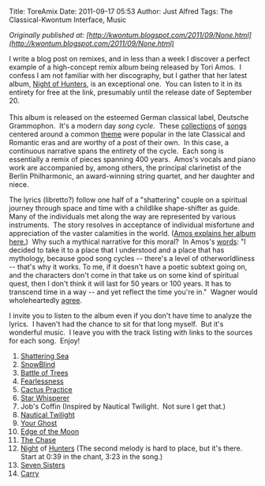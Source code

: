Title: ToreAmix
Date: 2011-09-17 05:53
Author: Just Alfred
Tags: The Classical-Kwontum Interface, Music

*Originally published at: [http://kwontum.blogspot.com/2011/09/None.html](http://kwontum.blogspot.com/2011/09/None.html)*

I write a blog post on remixes, and in less than a week I discover a
perfect example of a high-concept remix album being released by Tori
Amos.  I confess I am not familiar with her discography, but I gather
that her latest album, [Night of
Hunters](http://www.npr.org/2011/09/11/140261371/first-listen-tori-amos-night-of-hunters),
is an exceptional one.  You can listen to it in its entirety for free at
the link, presumably until the release date of September 20.  
<a name="more"></a>  
This album is released on the esteemed German classical label, Deutsche
Grammophon.  It's a modern day *song cycle*.  These
[collections](http://en.wikipedia.org/wiki/Winterreise) of
[songs](http://en.wikipedia.org/wiki/An_die_ferne_Geliebte) centered
around a common [theme](http://en.wikipedia.org/wiki/Schwanengesang)
were popular in the late Classical and Romantic eras and are worthy of a
post of their own.  In this case, a continuous narrative spans the
entirety of the cycle.  Each song is essentially a remix of pieces
spanning 400 years.  Amos's vocals and piano work are accompanied by,
among others, the principal clarinetist of the Berlin Philharmonic, an
award-winning string quartet, and her daughter and niece.  
  
The lyrics (libretto?) follow one half of a "shattering" couple on a
spiritual journey through space and time with a childlike shape-shifter
as guide.  Many of the individuals met along the way are represented by
various instruments.  The story resolves in acceptance of individual
misfortune and appreciation of the vaster calamities in the world.
([Amos explains her album
here.](http://www.echodust.com/2011/08/track-by-track-introduction-to-tori.html#more)) 
Why such a mythical narrative for this moral?  In Amos's
[words](http://www.out.com/detail.asp?page=1&id=31598): "I decided to
take it to a place that I understood and a place that has mythology,
because good song cycles -- there's a level of otherworldliness --
that's why it works. To me, if it doesn't have a poetic subtext going
on, and the characters don't come in that take us on some kind of
spiritual quest, then I don't think it will last for 50 years or 100
years. It has to transcend time in a way -- and yet reflect the time
you're in."  Wagner would wholeheartedly
[agree](http://www.wnyc.org/articles/music/2004/mar/02/the-ring-and-i-the-passion-the-myth-the-mania/).  
  
I invite you to listen to the album even if you don't have time to
analyze the lyrics.  I haven't had the chance to sit for that long
myself.  But it's wonderful music.  I leave you with the track listing
with links to the sources for each song.  Enjoy!  
  
1. [Shattering Sea](http://youtu.be/VO80Ras4dXE)  
2. [SnowBlind](http://youtu.be/kZhaceWRKoE)  
3. [Battle of Trees](http://youtu.be/lgDPl6J3lIY)  
4. [Fearlessness](http://youtu.be/se3oZOphUDU)  
5. [Cactus Practice](http://youtu.be/myRTkyWejfo)  
6. [Star Whisperer](http://youtu.be/Il6-lZYDpqY)  
7. Job's Coffin (Inspired by Nautical Twilight.  Not sure I get that.)  
8. [Nautical Twilight](http://youtu.be/Re-eu9q_yUU)  
9. [Your Ghost](http://youtu.be/c8FUZ-saANQ)  
10. [Edge of the Moon](http://youtu.be/zWKl704J-8U)  
11. [The Chase](http://youtu.be/0LX3TRnAojw)  
12. [Night](http://youtu.be/YV3Avalm5KM) of
[Hunters](http://youtu.be/d5p_U8J0iRQ) (The second melody is hard to
place, but it's there.  Start at 0:39 in the chant, 3:23 in the song.)  
13. [Seven Sisters](http://youtu.be/oXfFMlxV53M)  
14. [Carry](http://youtu.be/KDv97T9ocLg)

